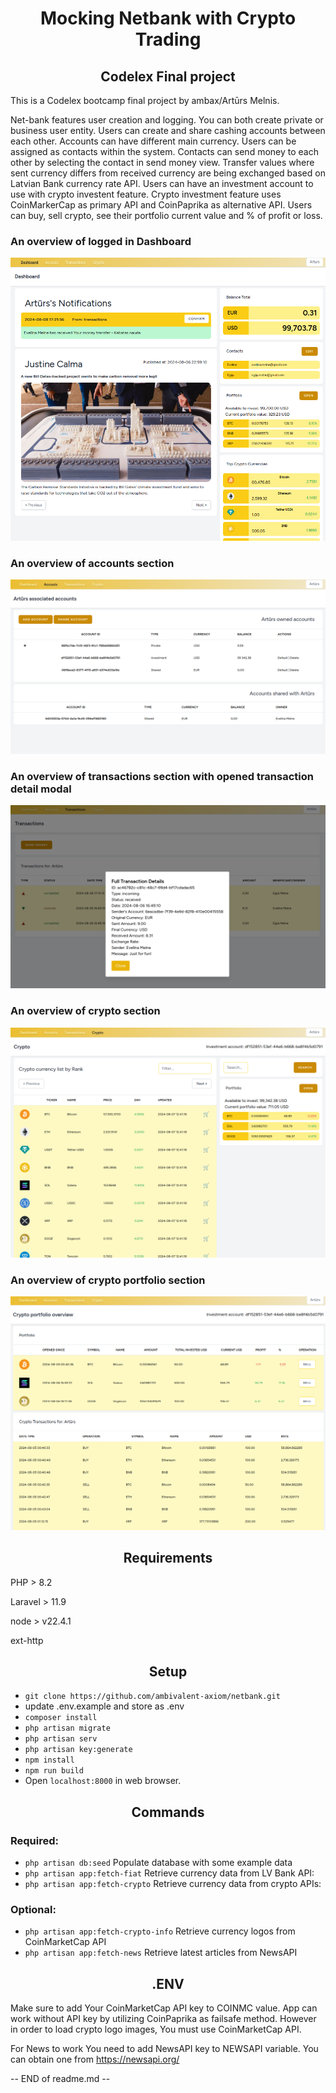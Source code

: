 <h1 align="center">Mocking Netbank with Crypto Trading</h1>
<h2 align="center">Codelex Final project</h2>

<p align="center">

This is a Codelex bootcamp final project by ambax/Artūrs Melnis.

Net-bank features user creation and logging. You can both create private or business user entity. Users can create and share cashing accounts between each other.
Accounts can have different main currency. Users can be assigned as contacts within the system. Contacts can send money to each other by selecting the contact in send money view.
Transfer values where sent currency differs from received currency are being exchanged based on Latvian Bank currency rate API.
Users can have an investment account to use with crypto investent feature. Crypto investment feature uses CoinMarkerCap as primary API and CoinPaprika as alternative API.
Users can buy, sell crypto, see their portfolio current value and % of profit or loss.
</p>

<h3>An overview of logged in Dashboard</h3>
<img src="/readme/dashboard.png"/>

<h3>An overview of accounts section</h3>
<img src="/readme/accounts.png"/>

<h3>An overview of transactions section with opened transaction detail modal</h3>
<img src="/readme/transactions.png"/>

<h3>An overview of crypto section</h3>
<img src="/readme/crypto.png"/>

<h3>An overview of crypto portfolio section</h3>
<img src="/readme/portfolio.png"/>


<h2 align="center">Requirements</h2>
<p>PHP > 8.2</p>
<p>Laravel > 11.9</p>
<p>node > v22.4.1</p>
<p>ext-http</p>

<h2 align="center">Setup</h2>

- ```git clone https://github.com/ambivalent-axiom/netbank.git```
- update .env.example and store as .env
- ```composer install```
- ```php artisan migrate```
- ```php artisan serv```
- ```php artisan key:generate```
- ```npm install```
- ```npm run build```
- Open ```localhost:8000``` in web browser.

<h2 align="center">Commands</h2>
<h3>Required:</h3>

- ```php artisan db:seed``` Populate database with some example data<br>
- ```php artisan app:fetch-fiat``` Retrieve currency data from LV Bank API:<br>
- ```php artisan app:fetch-crypto``` Retrieve currency data from crypto APIs:
 
<h3>Optional:</h3>

- ```php artisan app:fetch-crypto-info``` Retrieve currency logos from CoinMarketCap API<br>
- ```php artisan app:fetch-news``` Retrieve latest articles from NewsAPI<br>

<h2 align="center">.ENV</h2>
<p>Make sure to add Your CoinMarketCap API key to COINMC value. App can work without API key by utilizing CoinPaprika as failsafe method. However in order to load crypto logo images, You must use CoinMarketCap API.</p>
<p>For News to work You need to add NewsAPI key to NEWSAPI variable. You can obtain one from <a href="https://newsapi.org/">https://newsapi.org/</a></p>

-- END of readme.md --
